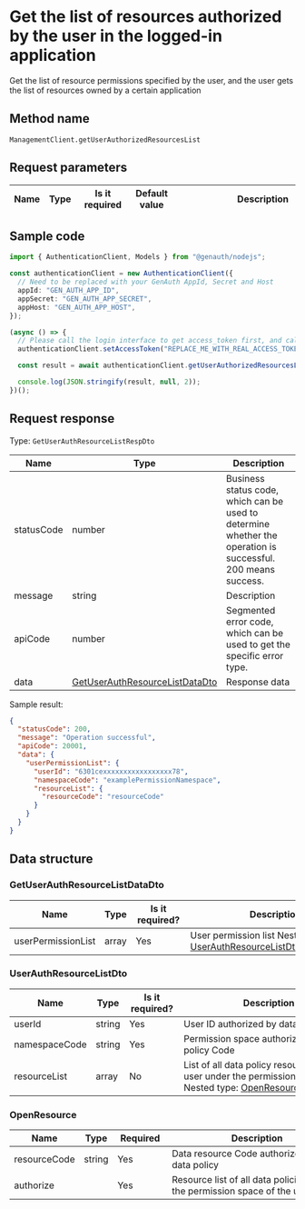 # Get the list of resources authorized by the user in the logged-in application

<!--
Warning⚠️:
Do not modify this document directly,
https://github.com/Authing/authing-docs-factory
Use this project for generation
-->

<LastUpdated />

Get the list of resource permissions specified by the user, and the user gets the list of resources owned by a certain application

## Method name

`ManagementClient.getUserAuthorizedResourcesList`

## Request parameters

| Name | Type | <div style="width:80px">Is it required</div> | <div style="width:60px">Default value</div> | <div style="width:300px">Description</div> | <div style="width:200px">Sample value</div> |
| ---- | ---- | -------------------------------------------- | ------------------------------------------- | ------------------------------------------ | ------------------------------------------- |

## Sample code

```ts
import { AuthenticationClient, Models } from "@genauth/nodejs";

const authenticationClient = new AuthenticationClient({
  // Need to be replaced with your GenAuth AppId, Secret and Host
  appId: "GEN_AUTH_APP_ID",
  appSecret: "GEN_AUTH_APP_SECRET",
  appHost: "GEN_AUTH_APP_HOST",
});

(async () => {
  // Please call the login interface to get access_token first, and call the setAccessToken method to set access_token
  authenticationClient.setAccessToken("REPLACE_ME_WITH_REAL_ACCESS_TOKEN");

  const result = await authenticationClient.getUserAuthorizedResourcesList();

  console.log(JSON.stringify(result, null, 2));
})();
```

## Request response

Type: `GetUserAuthResourceListRespDto`

| Name       | Type                                                                         | Description                                                                                                  |
| ---------- | ---------------------------------------------------------------------------- | ------------------------------------------------------------------------------------------------------------ |
| statusCode | number                                                                       | Business status code, which can be used to determine whether the operation is successful. 200 means success. |
| message    | string                                                                       | Description                                                                                                  |
| apiCode    | number                                                                       | Segmented error code, which can be used to get the specific error type.                                      |
| data       | <a href="#GetUserAuthResourceListDataDto">GetUserAuthResourceListDataDto</a> | Response data                                                                                                |

Sample result:

```json
{
  "statusCode": 200,
  "message": "Operation successful",
  "apiCode": 20001,
  "data": {
    "userPermissionList": {
      "userId": "6301cexxxxxxxxxxxxxxxxx78",
      "namespaceCode": "examplePermissionNamespace",
      "resourceList": {
        "resourceCode": "resourceCode"
      }
    }
  }
}
```

## Data structure

### <a id="GetUserAuthResourceListDataDto"></a> GetUserAuthResourceListDataDto

| Name               | Type  | <div style="width:80px">Is it required?</div> | <div style="width:300px">Description</div>                                                        | <div style="width:200px">Example value</div> |
| ------------------ | ----- | --------------------------------------------- | ------------------------------------------------------------------------------------------------- | -------------------------------------------- |
| userPermissionList | array | Yes                                           | User permission list Nested type: <a href="#UserAuthResourceListDto">UserAuthResourceListDto</a>. |                                              |

### <a id="UserAuthResourceListDto"></a> UserAuthResourceListDto

| Name          | Type   | <div style="width:80px">Is it required?</div> | <div style="width:300px">Description</div>                                                                                      | <div style="width:200px">Example value</div> |
| ------------- | ------ | --------------------------------------------- | ------------------------------------------------------------------------------------------------------------------------------- | -------------------------------------------- |
| userId        | string | Yes                                           | User ID authorized by data policy                                                                                               | `6301cexxxxxxxxxxxxxxxxx78`                  |
| namespaceCode | string | Yes                                           | Permission space authorized by data policy Code                                                                                 | `examplePermissionNamespace`                 |
| resourceList  | array  | No                                            | List of all data policy resources of the user under the permission space Nested type: <a href="#OpenResource">OpenResource</a>. |                                              |

### <a id="OpenResource"></a> OpenResource

| Name         | Type   | <div style="width:80px">Required</div> | <div style="width:300px">Description</div>                                | <div style="width:200px">Sample value</div> |
| ------------ | ------ | -------------------------------------- | ------------------------------------------------------------------------- | ------------------------------------------- |
| resourceCode | string | Yes                                    | Data resource Code authorized under data policy                           | `resourceCode`                              |
| authorize    |        | Yes                                    | Resource list of all data policies under the permission space of the user |                                             |
